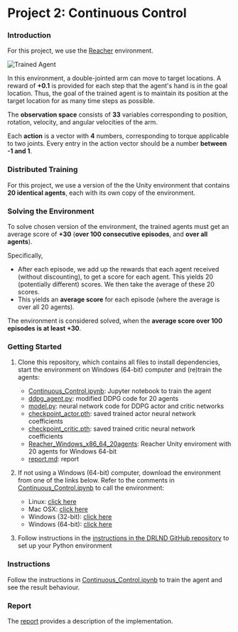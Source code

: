 [//]: # (Image References)

[image1]: https://user-images.githubusercontent.com/10624937/43851024-320ba930-9aff-11e8-8493-ee547c6af349.gif "Trained Agent"


# Project 2: Continuous Control

### Introduction

For this project, we use the [Reacher](https://github.com/Unity-Technologies/ml-agents/blob/master/docs/Learning-Environment-Examples.md#reacher) environment.

![Trained Agent][image1]

In this environment, a double-jointed arm can move to target locations. A reward of **+0.1** is provided for each step that the agent's hand is in the goal location. Thus, the goal of the trained agent is to maintain its position at the target location for as many time steps as possible.

The **observation space** consists of **33** variables corresponding to position, rotation, velocity, and angular velocities of the arm.

Each **action** is a vector with **4** numbers, corresponding to torque applicable to two joints. Every entry in the action vector should be a number **between -1 and 1**.

### Distributed Training

For this project, we use a version of the the Unity environment that contains **20 identical agents**, each with its own copy of the environment.  

### Solving the Environment

To solve chosen version of the environment, the trained agents must get an average score of **+30** (**over 100 consecutive episodes**, and **over all agents**).
  
Specifically,
- After each episode, we add up the rewards that each agent received (without discounting), to get a score for each agent.  This yields 20 (potentially different) scores.  We then take the average of these 20 scores. 
- This yields an **average score** for each episode (where the average is over all 20 agents).

The environment is considered solved, when the **average score over 100 episodes is at least +30**. 

### Getting Started

1. Clone this repository, which contains all files to install dependencies, start the environment on Windows (64-bit) 
computer and (re)train the agents:
    - [Continuous_Control.ipynb](https://github.com/schambon77/DRLND-Continuous-Control/blob/master/Continuous_Control.ipynb): 
    Jupyter notebook to train the agent
    - [ddpg_agent.py](https://github.com/schambon77/DRLND-Continuous-Control/blob/master/ddpg_agent.py): modified DDPG code
    for 20 agents
    - [model.py](https://github.com/schambon77/DRLND-Continuous-Control/blob/master/model.py): neural network code for 
    DDPG actor and critic networks
    - [checkpoint_actor.pth](https://github.com/schambon77/DRLND-Continuous-Control/blob/master/checkpoint_actor.pth): 
    saved trained actor neural network coefficients
    - [checkpoint_critic.pth](https://github.com/schambon77/DRLND-Continuous-Control/blob/master/checkpoint_critic.pth): 
    saved trained critic neural network coefficients
    - [Reacher_Windows_x86_64_20agents](https://github.com/schambon77/DRLND-Continuous-Control/blob/master/Reacher_Windows_x86_64_20agents): 
    Reacher Unity enviroment with 20 agents for Windows 64-bit
    - [report.md](https://github.com/schambon77/DRLND-Continuous-Control/blob/master/report.md): report
 
2. If not using a Windows (64-bit) computer, download the environment from one of the links below. 
Refer to the comments in [Continuous_Control.ipynb](https://github.com/schambon77/DRLND-Continuous-Control/blob/master/Continuous_Control.ipynb)
to call the environment:
    - Linux: [click here](https://s3-us-west-1.amazonaws.com/udacity-drlnd/P2/Reacher/Reacher_Linux.zip)
    - Mac OSX: [click here](https://s3-us-west-1.amazonaws.com/udacity-drlnd/P2/Reacher/Reacher.app.zip)
    - Windows (32-bit): [click here](https://s3-us-west-1.amazonaws.com/udacity-drlnd/P2/Reacher/Reacher_Windows_x86.zip)
    - Windows (64-bit): [click here](https://s3-us-west-1.amazonaws.com/udacity-drlnd/P2/Reacher/Reacher_Windows_x86_64.zip)

3. Follow instructions in the [instructions in the DRLND GitHub repository](https://github.com/udacity/deep-reinforcement-learning#dependencies) 
to set up your Python environment

### Instructions

Follow the instructions in [Continuous_Control.ipynb](https://github.com/schambon77/DRLND-Continuous-Control/blob/master/Continuous_Control.ipynb)
 to train the agent and see the result behaviour.

### Report

The [report](https://github.com/schambon77/DRLND-Continuous-Control/blob/master/report.md) provides a description of the implementation.
